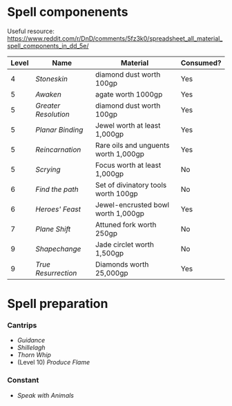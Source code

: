 # Spell componenents

Useful resource: https://www.reddit.com/r/DnD/comments/5fz3k0/spreadsheet_all_material_spell_components_in_dd_5e/

| Level | Name                | Material                      | Consumed? |
|-------|---------------------|-------------------------------|-----------|
| 4     |*Stoneskin*          | diamond dust worth 100gp      | Yes       |
| 5     |*Awaken*             | agate worth 1000gp            | Yes       |
| 5     |*Greater Resolution* | diamond dust worth 100gp      | Yes       |
| 5     |*Planar Binding*     | Jewel worth at least 1,000gp  | Yes       |
| 5     |*Reincarnation*      | Rare oils and unguents worth 1,000gp | Yes |
| 5     |*Scrying*            | Focus worth at least 1,000gp  | No        |
| 6     |*Find the path*      | Set of divinatory tools worth 100gp | No  |
| 6     |*Heroes' Feast*      | Jewel-encrusted bowl worth 1,000gp | Yes  |
| 7     |*Plane Shift*        | Attuned fork worth 250gp      | No        |
| 9     |*Shapechange*        | Jade circlet worth 1,500gp    | No        |
| 9     |*True Resurrection*  | Diamonds worth 25,000gp       | Yes       |

# Spell preparation

### Cantrips

* *Guidance*
* *Shillelagh*
* *Thorn Whip*
* (Level 10) *Produce Flame*

### Constant

* *Speak with Animals*
